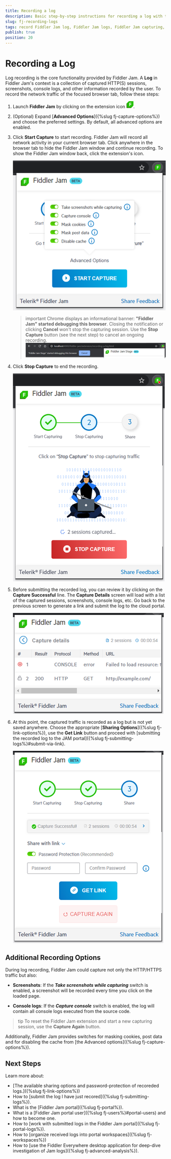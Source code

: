 ```yaml
---
title: Recording a log
description: Basic step-by-step instructions for recording a log with the Fiddler Jam extension
slug: fj-recording-logs
tags: record Fiddler Jam log, Fiddler Jam logs, Fiddler Jam capturing, Fiddler Jam recording, capture traffic with Jam, Fiddler Jam HTTPS traffic 
publish: true
position: 20
---
```



# Recording a Log

Log recording is the core functionality provided by Fiddler Jam. A **Log** in Fiddler Jam's context is a collection of captured HTTP(S) sessions, screenshots, console logs, and other information recorded by the user. To record the network traffic of the focused browser tab, follow these steps:

1. Launch **Fiddler Jam** by clicking on the extension icon ![Extension main icon](../images/ext/ext-icons/small-logo.png).

1. (Optional) Expand [**Advanced Options**]({%slug fj-capture-options%}) and choose the preferred settings. By default, all advanced options are enabled.

1. Click **Start Capture** to start recording. Fiddler Jam will record all network activity in your current browser tab. Click anywhere in the browser tab to hide the Fiddler Jam window and continue recording. To show the Fiddler Jam window back, click the extension's icon.

   ![Start capture screen with the Advanced Options expanded](../images/ext/ext-images/extension-start-capturing-extended.png)

   >important Chrome displays an informational banner: **"Fiddler Jam" started debugging this browser**. Closing the notification or clicking **Cancel** won't stop the capturing session. Use the **Stop Capture** button (see the next step) to cancel an ongoing recording.
   ![Chrome warning banner](../images/ext/ext-images/extension-chrome-notification.png)

1. Click  **Stop Capture** to end the recording.

   ![Stop capturing screen](../images/ext/ext-images/extension-stop-capturing.png)

1. Before submitting the recorded log, you can review it by clicking on the **Capture Successful** line. The **Capture Details** screen will load with a list of the captured sessions, screenshots, console logs, etc. Go back to the previous screen to generate a link and submit the log to the cloud portal.

   ![Stop capturing screen](../images/ext/ext-images/extension-link-options-show-sessions.png)

1. At this point, the captured traffic is recorded as a log but is not yet saved anywhere. Choose the appropriate [**Sharing Options**]({%slug fj-link-options%}), use the **Get Link** button and proceed with [submitting the recorded log to the JAM portal]({%slug fj-submitting-logs%}#submit-via-link).

   ![Generate Link](../images/ext/ext-images/extension-link-options-password.png)

## Additional Recording Options

During log recording, Fiddler Jam could capture not only the HTTP/HTTPS traffic but also:

- **Screenshots**: If the **_Take screenshots while capturing_** switch is enabled, a screenshot will be recorded every time you click on the loaded page.

- **Console logs**: If the **_Capture console_** switch is enabled, the log will contain all console logs executed from the source code.

>tip To reset the Fiddler Jam extension and start a new capturing session, use the **Capture Again** button.

Additionally, Fiddler Jam provides switches for masking cookies, post data and for disabling the cache from [the Advanced options]({%slug fj-capture-options%}).

## Next Steps

Learn more about:

- [The available sharing options and password-protection of recoreded logs.]({%slug fj-link-options%})
- How to [submit the log I have just recored]({%slug fj-submitting-logs%}).
- What is the [Fiddler Jam portal]({%slug fj-portal%}).
- What is a [Fiddler Jam portal user]({%slug fj-users%}#portal-users) and how to become one.
- How to [work with submitted logs in the Fiddler Jam portal]({%slug fj-portal-logs%}).
- How to [organize received logs into portal workspaces]({%slug fj-workspaces%})
- How to [use the Fiddler Everywhere desktop application for deep-dive investigation of Jam logs]({%slug fj-advanced-analysis%}).
